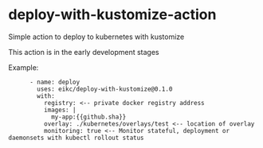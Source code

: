 # deploy-with-kustomize-action
Simple action to deploy to kubernetes with kustomize

This action is in the early development stages

Example:

```
      - name: deploy
        uses: eikc/deploy-with-kustomize@0.1.0
        with:
          registry: <-- private docker registry address
          images: |
            my-app:{{github.sha}}
          overlay: ./kubernetes/overlays/test <-- location of overlay
          monitoring: true <-- Monitor stateful, deployment or daemonsets with kubectl rollout status
```

